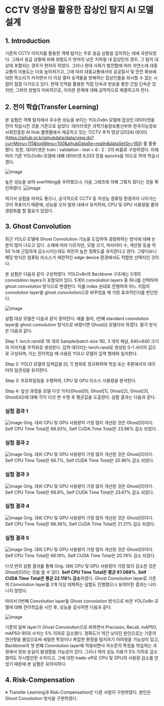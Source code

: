# CCTV 영상을 활용한 잡상인 탐지 AI 모델 설계
## 1. Introduction
기존의 CCTV 이미지를 활용한 객체 탐지는 주로 응급 상황을 감지하는 데에 국한되었다. 그래서 응급 상황에 비해 위험도가 현저히 낮은 지하철 내 잡상인의 경우, 그 탐지 대상에 포함되는 경우가 현저히 적었다. 그러나 현대 사회가 발전함에 따라 자연스레 대중교통의 이용도는 더욱 높아져가고, 그에 따라 대중교통에서의 공공질서 및 안전 확보에 대한 목소리가 커지면서 더 이상 열차 승객들을 방해하는 잡상인들을 좌시할 수 없는 시점이 점점 다가오고 있다. 현재 인력을 활용한 직접 단속과 방송을 통한 간접 단속은 있지만, 그외의 방법이 미비하므로, 이러한 문제에 대해 공학적으로 해결하고자 한다.

## 2. 전이 학습(Transfer Learning)
본 실험은 객체 탐지에서 우수한 성능을 보이는 YOLOv8n 모델에 잡상인 데이터셋을 전이 학습시킨 것을 기준으로 삼았다. 데이터셋은 과학기술정보통신부와 한국지능정보사회진흥원 AI Hub 플랫폼에서 제공하고 있는 ‘CCTV 추적 영상’(2024) 데이터(https://aihub.or.kr/aihubdata/data/view.do?currMenu=115&topMenu=100&aihubDataSe=realm&dataSetSn=160) 를 활용했다. 또한, 데이터셋은 train : validation : test = 6 : 2 : 2의 비율로 구성하였다. 이에 따라 기존 YOLOv8n 모델에 대해 데이터셋 6,033 장을 epochs을 10으로 하여 학습시켰다.

![image](https://github.com/user-attachments/assets/876f2c28-8649-4960-81e9-005f0b4b5703)

높은 성능을 보여 overfitting을 우려했으나, 다음 그래프에 의해 그렇지 않다는 것을 확인하였다. 
![image](https://github.com/user-attachments/assets/5d1f0f1d-dbca-4d7c-8c2b-1290ff0ef2dc)

여기서 실험을 마쳐도 좋으나, 궁극적으로 CCTV 등 저성능 컴퓨팅 환경까지 나아가는 것이 목표이기 때문에, 성능을 오차 범위 내에서 유지하되, CPU 및 GPU 사용량을 줄여 경량화를 할 필요가 있었다.

## 3. Ghost Convolution
최근 YOLO 모델에 Ghost Convolution 기능을 도입하여 경량화하는 방식에 대해 논문이 많이 나오고 있다. 소재에 따라 다르지만, 모델 크기, 파라미터 수, 계산량 등을 약 50 %에 근접하게 감소시키는데도 여전히 높은 정확도를 유지한다고 한다. 그렇다보니 해당 방식은 컴퓨팅 리소스가 제한적인 edge device 환경에서도 적합한 선택지인 것이다.

본 실험은 다음과 같이 구성하였다. YOLOv8n의 Backbone 구조에는 5개의 convolution layers가 포함되어 있다. 5개의 convolution layers 중 하나를 선택하여 ghost convolution 방식으로 변경한다. 이를 index 순대로 진행하여 어느 지점의 convolution layer을 ghost convolution으로 바꾸었을 때 가장 효과적인지를 판단한다.

![image](https://github.com/user-attachments/assets/3fb37b16-467a-483e-8c2c-786a11954cb3)

실험 대상 모델은 다음과 같이 정의한다. 예를 들어, i번째 standard convolution layer을 ghost convolution 방식으로 바꿨다면 Ghost[i] 모델이라 하겠다. 평가 방식은 다음과 같다.

Step 1: torch.rand로 16 개의 Sample(batch size 16), 3 개의 채널, 640×640 크기의 이미지를 무작위로 생성한다. 입력 데이터는 torch.rand로 생성된 0-1 사이의 값으로 구성되며, 이는 전이학습 때 사용된 YOLO 모델의 입력 형태와 일치한다.

Step 2: YOLO 모델의 입력값을 [0, 1] 범위로 정규화하여 학습 또는 추론에서의 데이터의 일관성을 유지한다.

Step 3: 프로파일링을 수행하여, CPU 및 GPU 리소스 사용량을 분석한다.

Step 4: 앞선 과정을 모델 다섯 가지(Ghost[0], Ghost[1], Ghost[2], Ghost[3], Ghost[4])에 대해 각각 다섯 번 수행 후 평균값을 도출한다. 실험 결과는 다음과 같다.

### 실험 결과 1
![image](https://github.com/user-attachments/assets/697ed9a3-bc41-4f94-bc44-7e751bf9255f)
Orig. 대비 CPU 및 GPU 사용량이 가장 많이 개선된 것은 Ghost[0]이다. Self CPU Time Total은 68.93%, Self CUDA Time Total은 23.96% 감소 되었다.

### 실험 결과 2
![image](https://github.com/user-attachments/assets/a55f26ae-9bf6-4175-8a95-d919f2e061aa)
Orig. 대비 CPU 및 GPU 사용량이 가장 많이 개선된 것은 Ghost[0]이다. Self CPU Time Total은 66.7%, Self CUDA Time Total은 20.96% 감소 되었다.

### 실험 결과 3
![image](https://github.com/user-attachments/assets/fe715f49-880b-4694-9dcb-70963b08eb0f)
Orig. 대비 CPU 및 GPU 사용량이 가장 많이 개선된 것은 Ghost[0]이다. Self CPU Time Total은 69.9%, Self CUDA Time Total은 23.67% 감소 되었다.

### 실험 결과 4
![image](https://github.com/user-attachments/assets/9d9685a3-36f9-49d4-96d4-688873df2202)
Orig. 대비 CPU 및 GPU 사용량이 가장 많이 개선된 것은 Ghost[0]이다. Self CPU Time Total은 66.36%, Self CUDA Time Total은 21.21% 감소 되었다.

### 실험 결과 5
![image](https://github.com/user-attachments/assets/0669800f-6b1c-44a1-990a-5182f935d8c2)
Orig. 대비 CPU 및 GPU 사용량이 가장 많이 개선된 것은 Ghost[0]이다. Self CPU Time Total은 66.19%, Self CUDA Time Total은 20.79% 감소 되었다.

다섯 번의 실험 결과를 통해 Orig. 대비 CPU 및 GPU 사용량이 가장 많이 감소한 것은 Ghost[0]라는 것을 알 수 있다. **Self CPU Time Total은 평균 67.068%**, **Self CUDA Time Total은 평균 22.118% 감소**하였다. Ghost Convolution layer로 기존의 Convolution layer를 2개 이상 대체하는 실험도 진행했으나 유의미한 결과는 나타나지 않았다.

따라서 0번째 Convolution layer을 Ghost convolution 방식으로 바꾼 YOLOv8n 모델에 대해 전이학습을 시킨 후, 성능을 검사하면 다음과 같다.

![image](https://github.com/user-attachments/assets/6f88e3ad-e193-480e-8b81-ba554005f032)

기존의 일부 layer가 Ghost Convolution으로 바뀌면서 Precision, Recall, mAP50, mAP50-95의 수치는 5% 이하로 감소했다. 정확도가 약간 낮아진 원인으로는 기존의 연산량을 줄임으로써 세밀한 특징이나 복잡한 환경을 탐지하기 어려웠을 가능성이 있고, Backbone의 첫 번째 Convolution layer에 적용되면서 저수준의 특징을 학습하는 과정에서 정보 손실이 발생했을 가능성이 있다. 그러나 여러 성능 지표가 5% 이하로 감소했어도 무시할만한 수치이고, 그에 대한 trade-off로 CPU 및 GPU의 사용량 감소를 얻었기 때문에 본 실험은 유의미하다.

## 4. Risk-Compensation

※ Transfer Learning과 Risk-Compensation은 다른 사람이 구현하였다. 본인은 Ghost Convolution 방식을 구현하였다.
